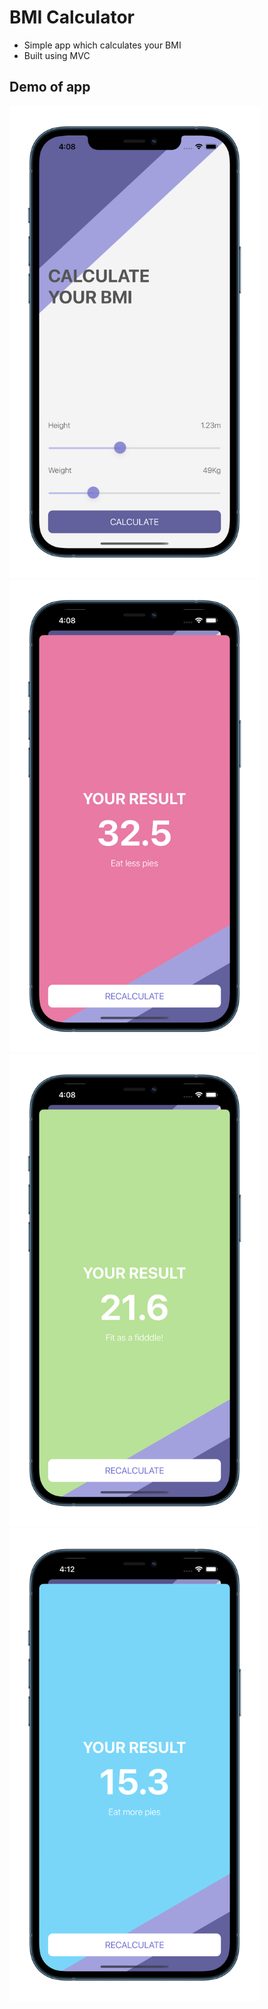 # BMI Calculator
- Simple app which calculates your BMI
- Built using MVC 

## Demo of app
 <img src="Images/img1.png" width="400"> <img src="Images/img2.png" width="400">
 <img src="Images/img3.png" width="400"> <img src="Images/img4.png" width="400">
